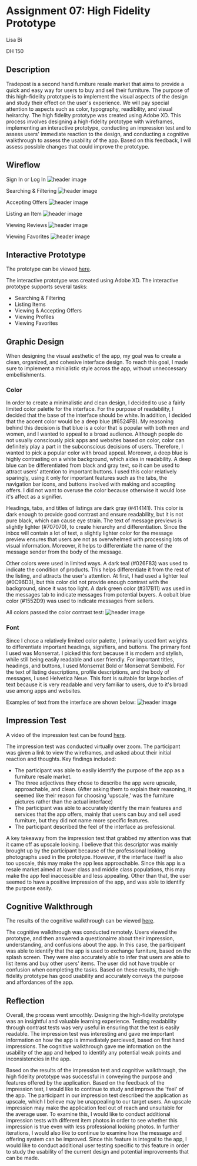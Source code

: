 # Assignment 07: High Fidelity Prototype

Lisa Bi 

DH 150

## Description
Tradepost is a second hand furniture resale market that aims to provide a quick and easy way for users to buy and sell their furniture. The purpose of this high-fidelity prototype is to implement the visual aspects of the design and study their effect on the user's experience. We will pay special attention to aspects such as color, typography, readibility, and visual heirarchy. The high fidelity prototype was created using Adobe XD. This process involves designing a high-fidelity prototype with wireframes, implementing an interactive prototype, conducting an impression test and to assess users' immediate reaction to the design, and conducting a cognitive walkthrough to assess the usability of the app. Based on this feedback, I will assess possible changes that could improve the prototype.

## Wireflow

Sign In or Log In
![header image](https://github.com/lisabi-ux/Heuristic-Evaluation/blob/main/hifiwire1.png)

Searching & Filtering
![header image](https://github.com/lisabi-ux/Heuristic-Evaluation/blob/main/hifiwire2.png)

Accepting Offers
![header image](https://github.com/lisabi-ux/Heuristic-Evaluation/blob/main/hifiwire3.png)

Listing an Item
![header image](https://github.com/lisabi-ux/Heuristic-Evaluation/blob/main/hifiwire4.png)

Viewing Reviews
![header image](https://github.com/lisabi-ux/Heuristic-Evaluation/blob/main/hifiwire5.png)

Viewing Favorites
![header image](https://github.com/lisabi-ux/Heuristic-Evaluation/blob/main/hifiwire6.png)


## Interactive Prototype

The prototype can be viewed [here](https://xd.adobe.com/view/fe671d1e-871f-4a37-ba05-65c8395acb69-ab34/).

The interactive prototype was created using Adobe XD. The interactive prototype supports several tasks:

* Searching & Filtering
* Listing Items
* Viewing & Accepting Offers
* Viewing Profiles
* Viewing Favorites


## Graphic Design
When designing the visual aesthetic of the app, my goal was to create a clean, organized, and cohesive interface design. To reach this goal, I made sure to implement a minialistic style across the app, without unneccessary embellishments. 

### Color
In order to create a minimalistic and clean design, I decided to use a fairly limited color palette for the interface. For the purpose of readability, I decided that the base of the interface should be white. In addition, I decided that the accent color would be a deep blue (#6524FB). My reasoning behind this decision is that blue is a color that is popular with both men and women, and I wanted to appeal to a broad audience. Although people do not usually consciously pick apps and websites based on color, color can definitely play a part in the subconscious decisions of users. Therefore, I wanted to pick a popular color with broad appeal. Moreover, a deep blue is highly contrasting on a white background, which aides in readability. A deep blue can be differentiated from black and gray text, so it can be used to attract users' attention to important buttons. I used this color relatively sparingly, using it only for important features such as the tabs, the navigation bar icons, and buttons involved with making and accepting offers. I did not want to overuse the color because otherwise it would lose it's affect as a signifier. 

Headings, tabs, and titles of listings are dark gray (#414141). This color is dark enough to provide good contrast and ensure readability, but it is not pure black, which can cause eye strain. The text of message previews is slightly lighter (#707070), to create hierarchy and differentiation. Since the inbox will contain a lot of text, a slightly lighter color for the message preview ensures that users are not as overwhelmed with processing lots of visual information. Moreover, it helps to differentiate the name of the message sender from the body of the message. 

Other colors were used in limited ways. A dark teal (#026F83) was used to indicate the condition of products. This helps differentiate it from the rest of the listing, and attracts the user's attention. At first, I had used a lighter teal (#0C96D3), but this color did not provide enough contrast with the background, since it was too light. A dark green color (#317B11) was used in the messages tab to indicate messages from potential buyers. A cobalt blue color (#1552D9) was used to indicate messages from sellers.

All colors passed the color contrast test:
![header image](https://github.com/lisabi-ux/Heuristic-Evaluation/blob/main/contrasttest.png)

### Font 

Since I chose a relatively limited color palette, I primarily used font weights to differentiate important headings, signifiers, and buttons. The primary font I used was Monserrat. I picked this font because it is modern and stylish, while still being easily readable and user friendly. For important titles, headings, and buttons, I used Monserrat Bold or Monserrat Semibold. For the text of listing descriptions, profile descriptions, and the body of messages, I used Helvetica Neue. This font is suitable for large bodies of text because it is very readable and very familiar to users, due to it's broad use among apps and websites. 

Examples of text from the interface are shown below:
![header image](https://github.com/lisabi-ux/Heuristic-Evaluation/blob/main/fontsamples.png)

## Impression Test
A video of the impression test can be found [here](https://youtu.be/ahjpU1JBLEw).

The impression test was conducted virtually over zoom. The participant was given a link to view the wireframes, and asked about their initial reaction and thoughts. Key findings included:
* The participant was able to easily identify the purpose of the app as a furniture resale market.
* The three adjectives they chose to describe the app were upscale, approachable, and clean. (After asking them to explain their reasoning, it seemed like their reason for choosing 'upscale,' was the furniture pictures rather than the actual interface)
* The participant was able to accurately identify the main features and services that the app offers, mainly that users can buy and sell used furniture, but they did not name more specific features.
* The participant described the feel of the interface as professional.

A key takeaway from the impression test that grabbed my attention was that it came off as upscale looking. I believe that this descriptor was mainly brought up by the participant because of the professional looking photographs used in the prototype. However, if the interface itself is also too upscale, this may make the app less approachable. Since this app is a resale market aimed at lower class and middle class populations, this may make the app feel inaccessible and less appealing. Other than that, the user seemed to have a positive impression of the app, and was able to identify the purpose easily.


## Cognitive Walkthrough

The results of the cognitive walkthrough can be viewed [here](https://docs.google.com/document/d/1CczkDfdihYl4FNvXsWe01qWSystnx5YN4cFVX5B1u_o/edit).

The cognitive walkthrough was conducted remotely. Users viewed the prototype, and then answered a questionairre about their impression, understanding, and confusions about the app. In this case, the participant was able to identify that the app is used to exchange furniture, based on the splash screen. They were also accurately able to infer that users are able to list items and buy other users' items. The user did not have trouble or confusion when completing the tasks. Based on these results, the high-fidelity prototype has good usability and accurately conveys the purpose and affordances of the app. 

## Reflection
Overall, the process went smoothly. Designing the high-fidelity prototype was an insightful and valuable learning experience. Testing readability through contrast tests was very useful in ensuring that the text is easily readable. The impression test was interesting and gave me important information on how the app is immediately percieved, based on first hand impressions. The cognitive walkthrough gave me information on the usability of the app and helped to identify any potential weak points and inconsistencies in the app.

Based on the results of the impression test and cognitive walkthrough, the high fidelity prototype was successful in conveying the purpose and features offered by the application. Based on the feedback of the impression test, I would like to continue to study and improve the 'feel' of the app. The participant in our impression test described the application as upscale, which I believe may be unappealing to our target users. An upscale impression may make the application feel out of reach and unsuitable for the average user. To examine this, I would like to conduct additional impression tests with different item photos in order to see whether this impression is true even with less professional looking photos. In further iterations, I would also like to continue to examine how the message and offering system can be improved. Since this feature is integral to the app, I would like to conduct additional user testing specific to this feature in order to study the usability of the current design and potential improvements that can be made.



